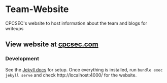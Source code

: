 # Team-Website
CPCSEC's website to host information about the team and blogs for writeups

## View website at [cpcsec.com](https://cpcsec.com)

### Development
See the [Jekyll docs](https://jekyllrb.com/docs/step-by-step/01-setup/) for setup.
Once everything is installed, run `bundle exec jekyll serve` and check http://localhost:4000/ for the website.

